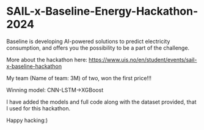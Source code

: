 # SAIL-x-Baseline-Energy-Hackathon-2024
Baseline is developing AI-powered solutions to predict electricity consumption, and offers you the possibility to be a part of the challenge. 

More about the hackathon here: https://www.uis.no/en/student/events/sail-x-baseline-hackathon

My team (Name of team: 3M) of two, won the first price!!!

Winning model: CNN-LSTM->XGBoost

I have added the models and full code along with the dataset provided, that I used for this hackathon. 

Happy hacking:)

